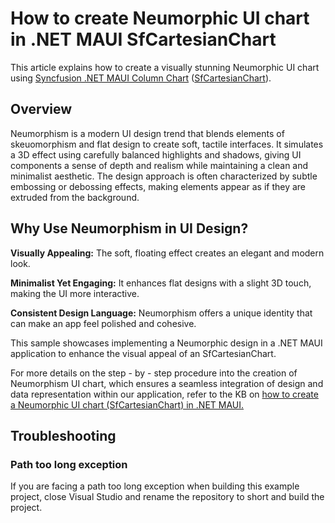 # How to create Neumorphic UI chart in .NET MAUI SfCartesianChart
This article explains how to create a visually stunning Neumorphic UI chart using [Syncfusion .NET MAUI Column Chart](https://help.syncfusion.com/maui/cartesian-charts/column) ([SfCartesianChart](https://help.syncfusion.com/maui/cartesian-charts/getting-started)).

## Overview

Neumorphism is a modern UI design trend that blends elements of skeuomorphism and flat design to create soft, tactile interfaces. It simulates a 3D effect using carefully balanced highlights and shadows, giving UI components a sense of depth and realism while maintaining a clean and minimalist aesthetic. The design approach is often characterized by subtle embossing or debossing effects, making elements appear as if they are extruded from the background.

## Why Use Neumorphism in UI Design?

**Visually Appealing:** The soft, floating effect creates an elegant and modern look.

**Minimalist Yet Engaging:** It enhances flat designs with a slight 3D touch, making the UI more interactive.

**Consistent Design Language:** Neumorphism offers a unique identity that can make an app feel polished and cohesive.

This sample showcases implementing a Neumorphic design in a .NET MAUI application to enhance the visual appeal of an SfCartesianChart.

For more details on the step - by - step procedure into the creation of Neumorphism UI chart, which ensures a seamless integration of design and data representation within our application, refer to the KB on [how to create a Neumorphic UI chart (SfCartesianChart) in .NET MAUI.](https://support.syncfusion.com/kb/article/15491/how-to-create-the-neumorphic-ui-chart-using-net-maui-chart-sfcartesianchart)

## Troubleshooting
### Path too long exception
If you are facing a path too long exception when building this example project, close Visual Studio and rename the repository to short and build the project.